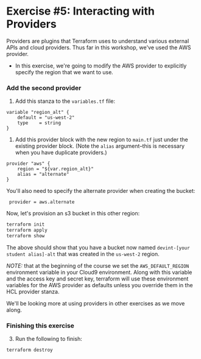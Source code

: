 # Exercise #5: Interacting with Providers

Providers are plugins that Terraform uses to understand various external APIs and cloud providers. Thus far in this
workshop, we've used the AWS provider.

* In this exercise, we're going to modify the AWS provider to explicitly specify the region that we want to use.

### Add the second provider

1. Add this stanza to the `variables.tf` file:

 ```hcl
 variable "region_alt" {
     default = "us-west-2"
     type    = string
 }
 ```

1. Add this provider block with the new region to `main.tf` just under the existing provider block. (Note the `alias` argument–this is necessary when you have duplicate providers.)

 ```hcl
 provider "aws" {
     region = "${var.region_alt}"
     alias = "alternate"
 }
 ```

 You'll also need to specify the alternate provider when creating the bucket:

 ```hcl
  provider = aws.alternate
 ```

 Now, let's provision an s3 bucket in this other region:

 ```bash
 terraform init
 terraform apply
 terraform show
 ```
The above should show that you have a bucket now named `devint-[your student alias]-alt` that was created in the
`us-west-2` region.

 *NOTE:* that at the beginning of the course we set the `AWS_DEFAULT_REGION` environment variable in your Cloud9 environment. Along with this variable and the access key and secret key, terraform will use these environment variables for the AWS provider as defaults unless you override them in the HCL provider stanza.

 We'll be looking more at using providers in other exercises as we move along.

### Finishing this exercise

3. Run the following to finish:

 ```bash
 terraform destroy
 ```
